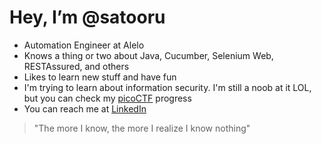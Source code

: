 # Hey, I’m @satooru
- Automation Engineer at Alelo
- Knows a thing or two about Java, Cucumber, Selenium Web, RESTAssured, and others
- Likes to learn new stuff and have fun
- I'm trying to learn about information security. I'm still a noob at it LOL, but you can check my [picoCTF](https://github.com/satooru/picoCTF) progress
- You can reach me at [LinkedIn](https://www.linkedin.com/in/marcelo-satoru-aoki-47a488160/)

> "The more I know, the more I realize I know nothing"

<!---
satooru/satooru is a ✨ special ✨ repository because its `README.md` (this file) appears on your GitHub profile.
You can click the Preview link to take a look at your changes.
--->
